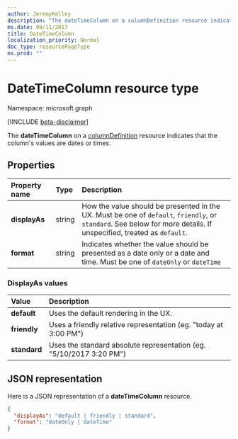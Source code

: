 ```yaml
---
author: JeremyKelley
description: "The dateTimeColumn on a columnDefinition resource indicates that the column's values are dates or times."
ms.date: 09/11/2017
title: DateTimeColumn
localization_priority: Normal
doc_type: resourcePageType
ms.prod: ""
---
```

# DateTimeColumn resource type

Namespace: microsoft.graph

[!INCLUDE [beta-disclaimer](../../includes/beta-disclaimer.md)]

The **dateTimeColumn** on a [columnDefinition](columndefinition.md) resource indicates that the column's values are dates or times.

## Properties

| Property name      | Type               | Description
|:-------------------|:-------------------|:----------------------------------------------
| **displayAs**      | string             | How the value should be presented in the UX. Must be one of `default`, `friendly`, or `standard`. See below for more details. If unspecified, treated as `default`.
| **format**         | string             | Indicates whether the value should be presented as a date only or a date and time. Must be one of `dateOnly` or `dateTime`

### DisplayAs values

| Value        | Description
|:-------------|:--------------------------------------------------------------
| **default**  | Uses the default rendering in the UX.
| **friendly** | Uses a friendly relative representation (eg. "today at 3:00 PM")
| **standard** | Uses the standard absolute representation (eg. "5/10/2017 3:20 PM")

## JSON representation

Here is a JSON representation of a **dateTimeColumn** resource.
<!-- { "blockType": "resource", "@odata.type": "microsoft.graph.dateTimeColumn" } -->

```json
{
  "displayAs": "default | friendly | standard",
  "format": "dateOnly | dateTime"
}
```

<!--
{
  "type": "#page.annotation",
  "description": "",
  "keywords": "",
  "section": "documentation",
  "tocPath": "Resources/DateTimeColumn",
  "suppressions": []
}
-->

